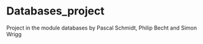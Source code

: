 # Databases_project
Project in the module databases by Pascal Schmidt, Philip Becht and Simon Wrigg
